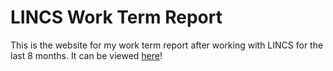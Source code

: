 # LINCS Work Term Report

This is the website for my work term report after working with LINCS for the last 8 months. It can be viewed [here](https://irather.github.io/lincs-work-term-report/)!
